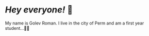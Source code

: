 # *Hey everyone!* 🤚
My name is Golev Roman. I live in the city of Perm and am a first year student...👊💪
